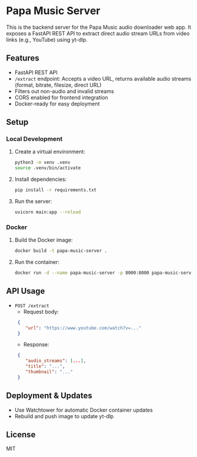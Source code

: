 # Papa Music Server

This is the backend server for the Papa Music audio downloader web app. It exposes a FastAPI REST API to extract direct audio stream URLs from video links (e.g., YouTube) using yt-dlp.

## Features
- FastAPI REST API
- `/extract` endpoint: Accepts a video URL, returns available audio streams (format, bitrate, filesize, direct URL)
- Filters out non-audio and invalid streams
- CORS enabled for frontend integration
- Docker-ready for easy deployment

## Setup

### Local Development
1. Create a virtual environment:
   ```sh
   python3 -m venv .venv
   source .venv/bin/activate
   ```
2. Install dependencies:
   ```sh
   pip install -r requirements.txt
   ```
3. Run the server:
   ```sh
   uvicorn main:app --reload
   ```

### Docker
1. Build the Docker image:
   ```sh
   docker build -t papa-music-server .
   ```
2. Run the container:
   ```sh
   docker run -d --name papa-music-server -p 8000:8000 papa-music-server
   ```

## API Usage
- `POST /extract`
  - Request body: 
  ```json
   {
      "url": "https://www.youtube.com/watch?v=..." 
   }
  ```
  - Response: 
  ```json
   {
      "audio_streams": [...], 
      "title": "...", 
      "thumbnail": "..." 
   }
  ```

## Deployment & Updates
- Use Watchtower for automatic Docker container updates
- Rebuild and push image to update yt-dlp

## License
MIT
